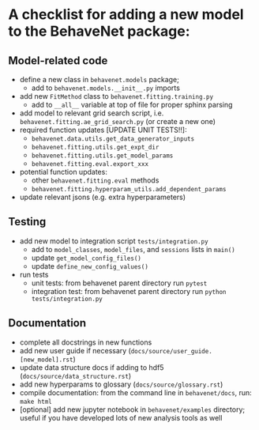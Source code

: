 A checklist for adding a new model to the BehaveNet package:
===

Model-related code
---

* define a new class in `behavenet.models` package; 
    * add to `behavenet.models.__init__.py` imports
* add new `FitMethod` class to `behavenet.fitting.training.py`
    * add to `__all__` variable at top of file for proper sphinx parsing
* add model to relevant grid search script, i.e. `behavenet.fitting.ae_grid_search.py` (or create a new one)
* required function updates [UPDATE UNIT TESTS!!]:
    * `behavenet.data.utils.get_data_generator_inputs`
    * `behavenet.fitting.utils.get_expt_dir`
    * `behavenet.fitting.utils.get_model_params`
    * `behavenet.fitting.eval.export_xxx`
* potential function updates:
    * other `behavenet.fitting.eval` methods
    * `behavenet.fitting.hyperparam_utils.add_dependent_params`
* update relevant jsons (e.g. extra hyperparameters)
    
    
Testing
---

* add new model to integration script `tests/integration.py`
    * add to `model_classes`, `model_files`, and `sessions` lists in `main()` 
    * update `get_model_config_files()`
    * update `define_new_config_values()`
*  run tests
    * unit tests: from behavenet parent directory run `pytest`
    * integration test: from behavenet parent directory run `python tests/integration.py`
    
    
Documentation
---

* complete all docstrings in new functions
* add new user guide if necessary (`docs/source/user_guide.[new_model].rst`)
* update data structure docs if adding to hdf5 (`docs/source/data_structure.rst`)
* add new hyperparams to glossary (`docs/source/glossary.rst`)
* compile documentation: from the command line in `behavenet/docs`, run: `make html`
* [optional] add new jupyter notebook in `behavenet/examples` directory; useful if you have developed lots of new analysis tools as well
